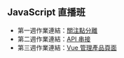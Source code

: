 ## JavaScript 直播班
- 第一週作業連結：[關注點分離](https://gagajhuang.github.io/hexschool-JS/week01/)
- 第二週作業連結：[API 串接](https://gagajhuang.github.io/hexschool-JS/week02/)
- 第三週作業連結：[Vue 管理產品頁面](https://gagajhuang.github.io/hexschool-JS/week03/)



